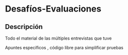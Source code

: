 # Desafíos-Evaluaciones



## Descripción

Todo el material de las múltiples entrevistas que tuve

Apuntes específicos , código libre para simplificar pruebas

